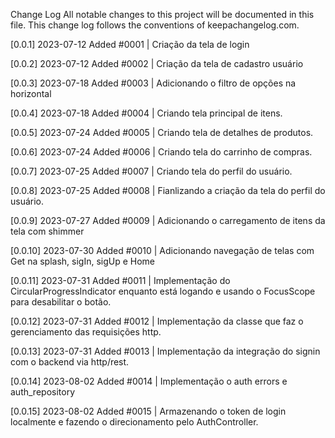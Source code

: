 Change Log
All notable changes to this project will be documented in this file. This change log follows the conventions of keepachangelog.com.

[0.0.1] 2023-07-12
Added
#0001 | Criação da tela de login

[0.0.2] 2023-07-12
Added
#0002 | Criação da tela de cadastro usuário

[0.0.3] 2023-07-18
Added
#0003 | Adicionando o filtro de opções na horizontal

[0.0.4] 2023-07-18
Added
#0004 | Criando tela principal de itens.

[0.0.5] 2023-07-24
Added
#0005 | Criando tela de detalhes de produtos.

[0.0.6] 2023-07-24
Added
#0006 | Criando tela do carrinho de compras.

[0.0.7] 2023-07-25
Added
#0007 | Criando tela do perfil do usuário.

[0.0.8] 2023-07-25
Added
#0008 | Fianlizando a criação da tela do perfil do usuário.

[0.0.9] 2023-07-27
Added
#0009 | Adicionando o carregamento de itens da tela com shimmer

[0.0.10] 2023-07-30
Added
#0010 | Adicionando navegação de telas com Get na splash, sigIn, sigUp e Home

[0.0.11] 2023-07-31
Added
#0011 | Implementação do CircularProgressIndicator enquanto está logando e usando o FocusScope para desabilitar o botão.

[0.0.12] 2023-07-31
Added
#0012 | Implementação da classe que faz o gerenciamento das requisições http.

[0.0.13] 2023-07-31
Added
#0013 | Implementação da integração do signin com o backend via http/rest.

[0.0.14] 2023-08-02
Added
#0014 | Implementação o auth errors e auth_repository

[0.0.15] 2023-08-02
Added
#0015 | Armazenando o token de login localmente e fazendo o direcionamento pelo AuthController.